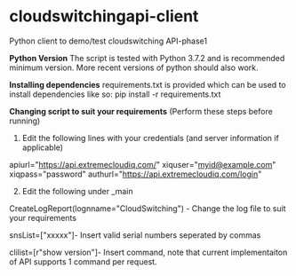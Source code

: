 # cloudswitchingapi-client
Python client to demo/test cloudswitching API-phase1

**Python Version**
The script is tested with Python 3.7.2 and is recommended minimum version. More recent versions of python should also work.

**Installing dependencies**
requirements.txt is provided which can be used to install  dependencies like so:
pip install -r requirements.txt


**Changing script to suit your requirements** (Perform these steps before running)
1. Edit the following lines with your credentials (and server information if applicable)

apiurl="https://api.extremecloudiq.com/"
xiquser="myid@example.com"
xiqpass="password"
authurl="https://api.extremecloudiq.com/login"

2. Edit the following under  _main

CreateLogReport(lognname="CloudSwitching") - Change the log file to suit your requirements
  
 snsList=["xxxxx"]- Insert valid serial numbers seperated by commas
 
 clilist=[r"show version"]- Insert command,  note that current implementaiton of API supports 1 command per request.

